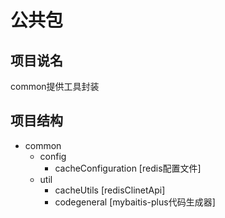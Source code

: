 # 公共包
## 项目说名
common提供工具封装
## 项目结构  
* common  
  + config  
    + cacheConfiguration [redis配置文件]
  + util
    + cacheUtils [redisClinetApi]
    + codegeneral [mybaitis-plus代码生成器]
